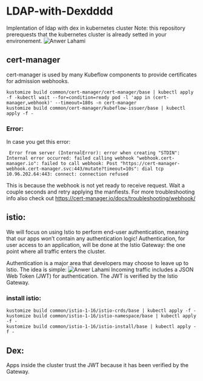 # LDAP-with-Dexdddd
Implentation of ldap with dex in kubernetes cluster
Note: this repository prerequests that the kubernetes cluster is already setted in your environement.
![Anwer Lahami](https://www.arrikto.com/wp-content/uploads/2019/07/istio-dex-authentication.png)
## cert-manager
cert-manager is used by many Kubeflow components to provide certificates for admission webhooks.
```
kustomize build common/cert-manager/cert-manager/base | kubectl apply -f -kubectl wait --for=condition=ready pod -l 'app in (cert-manager,webhook)' --timeout=180s -n cert-manager
kustomize build common/cert-manager/kubeflow-issuer/base | kubectl apply -f -
 ```
### Error:
In case you get this error:
```
 Error from server (InternalError): error when creating "STDIN": Internal error occurred: failed calling webhook "webhook.cert-manager.io": failed to call webhook: Post "https://cert-manager-webhook.cert-manager.svc:443/mutate?timeout=10s": dial tcp 10.96.202.64:443: connect: connection refused 
```
This is because the webhook is not yet ready to receive request. Wait a couple seconds and retry applying the manfiests.
For more troubleshooting info also check out https://cert-manager.io/docs/troubleshooting/webhook/
##  istio:
We will focus on using Istio to perform end-user authentication, meaning that our apps won’t contain any authentication logic!
Authentication, for user access to an application, will be done at the Istio Gateway: the one point where all traffic enters the cluster.

Authentication is a major area that developers may choose to leave up to Istio. The idea is simple:
![Anwer Lahami](https://www.arrikto.com/wp-content/uploads/2019/07/Istio_Gateway_Overview-1024x755.jpg)
Incoming traffic includes a JSON Web Token (JWT) for authentication.
The JWT is verified by the Istio Gateway.
### install istio:
```
kustomize build common/istio-1-16/istio-crds/base | kubectl apply -f -
kustomize build common/istio-1-16/istio-namespace/base | kubectl apply -f -
kustomize build common/istio-1-16/istio-install/base | kubectl apply -f -
```
## Dex:

Apps inside the cluster trust the JWT because it has been verified by the Gateway.
